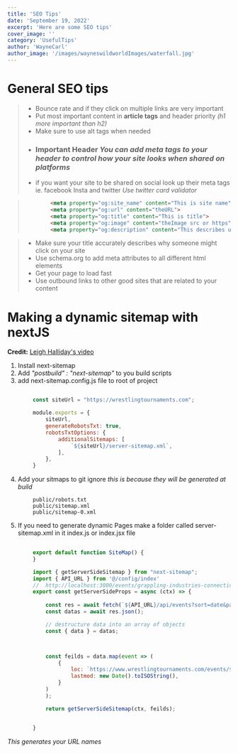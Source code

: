 ```yaml
---
title: 'SEO Tips'
date: 'September 19, 2022'
excerpt: 'Here are some SEO tips'
cover_image: ''
category: 'UsefulTips'
author: 'WayneCarl'
author_image: '/images/wayneswildworldImages/waterfall.jpg'
---
```




# General SEO tips
> - Bounce rate and if they click on multiple links are very important
> - Put most important content in **article tags** and header priority *(h1 more important than h2)*
> - Make sure to use alt tags when needed
> - ### Important Header *You can add meta tags to your header to control how your site looks when shared on platforms*
> - if you want your site to be shared on social look up their meta tags ie. facebook Insta and twitter *Use twitter card validator*

> ```html
>         <meta property="og:site_name" content="This is site name">
>         <meta property="og:url" content="theURL">
>         <meta property="og:title" content="This is title">
>         <meta property="og:image" content="theImage src or https">
>         <meta property="og:description" content="This describes us">
> ```

> - Make sure your title accurately describes why someone might click on your site        
> - Use schema.org to add meta attributes to all different html elements
> - Get your page to load fast
> - Use outbound links to other good sites that are related to your content

# Making a dynamic sitemap with nextJS
**Credit:** [Leigh Halliday's video](https://www.youtube.com/watch?v=fOoH9Z5adrg)
1. Install next-sitemap
2. Add *"postbuild" : "next-sitemap"* to you build scripts
3. add next-sitemap.config.js file to root of project

```javascript

        const siteUrl = "https://wrestlingtournaments.com";

        module.exports = {
            siteUrl,
            generateRobotsTxt: true,
            robotsTxtOptions: {
                additionalSitemaps: [
                    `${siteUrl}/server-sitemap.xml`,
                ],
            },
        }
```

4. Add your sitmaps to git ignore *this is because they will be generated at build*

```
        public/robots.txt
        public/sitemap.xml
        public/sitemap-0.xml
```

5. If you need to generate dynamic Pages make a folder called server-sitemap.xml in it index.js or index.jsx file

```javascript
        
        export default function SiteMap() {
        }

        import { getServerSideSitemap } from "next-sitemap";
        import { API_URL } from '@/config/index'
        //  http://localhost:3000/events/grappling-industries-connecticut
        export const getServerSideProps = async (ctx) => {
        
            const res = await fetch(`${API_URL}/api/events?sort=date&pagination[pageSize]=1000&populate=*`)
            const datas = await res.json();

            // destructure data into an array of objects
            const { data } = datas;



            const feilds = data.map(event => (
                {
                    loc: `https://www.wrestlingtournaments.com/events/${event.attributes.slug}`,
                    lastmod: new Date().toISOString(),
                }
            )
            );

            return getServerSideSitemap(ctx, feilds);


        }
```
*This generates your URL names*

